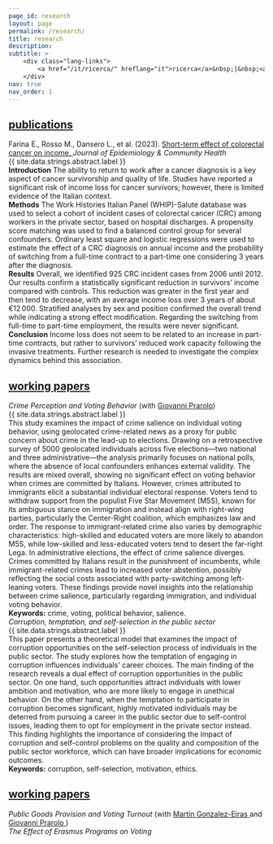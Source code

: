 ```yaml
---
page_id: research
layout: page
permalink: /research/
title: research
description:
subtitle: >
    <div class="lang-links">
        <a href="/it/ricerca/" hreflang="it">ricerca</a>&nbsp;|&nbsp;<a href="/es/investigacion/" hreflang="es">investigación</a>
    </div>
nav: true
nav_order: 1
---
```


<!-- Publications Section -->
<div class="projects">
<a href="javascript:void(0);" onclick="toggleVisibility('content-1')">
  <h2 class="category">
    <i class="fa-solid fa-chevron-right fa-2xs rotated" id="chevron-content-1"></i> publications
  </h2>
</a>

<div id="content-1" style="display: block;">
  <div class="icon-entry indented">
  <i class="fa-solid fa-newspaper fa-fw"></i>
  <span>
    Farina E., Rosso M., Dansero L., et al. (2023). 
    <a href="https://doi.org/10.1136/jech-2022-220088" target="_blank" rel="noopener noreferrer">
      Short-term effect of colorectal cancer on income.
    </a> 
    <i>Journal of Epidemiology & Community Health</i>
  </span>
</div>

<div id="toggle-abstract-crc" class="abstract-toggle-pill"
     onclick="toggleAbstract('abstract-crc', ABSTRACT_TEXT.show, ABSTRACT_TEXT.hide)"
     title="{{ site.data.strings.abstract.show }}">
  <i class="fa-solid fa-chevron-right fa-2xs" id="icon-abstract-crc"></i>
  <span id="label-abstract-crc" class="toggle-label" style="color:var(--global-theme-color);">
    {{ site.data.strings.abstract.label }}
  </span>
</div>

<div id="abstract-crc" class="abstract">
      <b>Introduction</b> The ability to return to work after a cancer diagnosis is a key aspect of cancer survivorship and quality of life. Studies have reported a significant risk of income loss for cancer survivors; however, there is limited evidence of the Italian context.
              <br>
              <b>Methods</b> The Work Histories Italian Panel (WHIP)-Salute database was used to select a cohort of incident cases of colorectal cancer (CRC) among workers in the private sector, based on hospital discharges. A propensity score matching was used to find a balanced control group for several confounders. Ordinary least square and logistic regressions were used to estimate the effect of a CRC diagnosis on annual income and the probability of switching from a full-time contract to a part-time one considering 3 years after the diagnosis.
              <br>
              <b>Results</b> Overall, we identified 925 CRC incident cases from 2006 until 2012. Our results confirm a statistically significant reduction in survivors’ income compared with controls. This reduction was greater in the first year and then tend to decrease, with an average income loss over 3 years of about €12 000. Stratified analyses by sex and position confirmed the overall trend while indicating a strong effect modification. Regarding the switching from full-time to part-time employment, the results were never significant.
              <br>
              <b>Conclusion</b> Income loss does not seem to be related to an increase in part-time contracts, but rather to survivors’ reduced work capacity following the invasive treatments. Further research is needed to investigate the complex dynamics behind this association.
</div>

</div>

<!-- Working Papers Section -->
<div class="projects">

<a href="javascript:void(0);" onclick="toggleVisibility('content-2')">
  <h2 class="category">
    <i class="fa-solid fa-chevron-right fa-2xs rotated" id="chevron-content-2"></i> working papers
  </h2>
</a>

<div id="content-2" style="display: block;">

<div class="icon-entry indented">
  <i class="fa-solid fa-book-open fa-fw"></i>
  <span>
    <em>Crime Perception and Voting Behavior</em> 
    (with 
    <a href="https://sites.google.com/site/giovanniprarolo/" target="_blank" rel="noopener noreferrer">
      Giovanni Prarolo</a>)
  </span>
</div>

<div id="toggle-abstract-crime" class="abstract-toggle-pill"
     onclick="toggleAbstract('abstract-crime', ABSTRACT_TEXT.show, ABSTRACT_TEXT.hide)"
     title="{{ site.data.strings.abstract.show }}">
  <i class="fa-solid fa-chevron-right fa-2xs" id="icon-abstract-crime"></i>
  <span id="label-abstract-crime" class="toggle-label" style="color:var(--global-theme-color);">
    {{ site.data.strings.abstract.label }}
  </span>
</div>

<div id="abstract-crime" class="abstract">
      This study examines the impact of crime salience on individual voting behavior, using geolocated crime-related news as a proxy for public concern about crime in the lead-up to elections. Drawing on a retrospective survey of 5000 geolocated individuals across five elections—two national and three administrative—the analysis primarily focuses on national polls, where the absence of local confounders enhances external validity. The results are mixed overall, showing no significant effect on voting behavior when crimes are committed by Italians. However, crimes attributed to immigrants elicit a substantial individual electoral response. Voters tend to withdraw support from the populist Five Star Movement (M5S), known for its ambiguous stance on immigration and instead align with right-wing parties, particularly the Center-Right coalition, which emphasizes law and order. The response to immigrant-related crime also varies by demographic characteristics: high-skilled and educated voters are more likely to abandon M5S, while low-skilled and less-educated voters tend to desert the far-right Lega. In administrative elections, the effect of crime salience diverges. Crimes committed by Italians result in the punishment of incumbents, while immigrant-related crimes lead to increased voter abstention, possibly reflecting the social costs associated with party-switching among left-leaning voters. These findings provide novel insights into the relationship between crime salience, particularly regarding immigration, and individual voting behavior.
      <br><b>Keywords:</b> crime, voting, political behavior, salience.
</div>

<div class="icon-entry indented">
  <i class="fa-solid fa-book-open fa-fw" title="Working paper"></i>
  <em>Corruption, temptation, and self-selection in the public sector</em>
</div>

<div id="toggle-abstract-corruption" class="abstract-toggle-pill"
     onclick="toggleAbstract('abstract-corruption', ABSTRACT_TEXT.show, ABSTRACT_TEXT.hide)"
     title="{{ site.data.strings.abstract.show }}">
  <i class="fa-solid fa-chevron-right fa-2xs" id="icon-abstract-corruption"></i>
  <span id="label-abstract-corruption" class="toggle-label" style="color:var(--global-theme-color);">
    {{ site.data.strings.abstract.label }}
  </span>
</div>

<div id="abstract-corruption" class="abstract">
       This paper presents a theoretical model that examines the impact of corruption opportunities on the self-selection process of individuals in the public sector. The study explores how the temptation of engaging in corruption influences individuals' career choices. The main finding of the research reveals a dual effect of corruption opportunities in the public sector. On one hand, such opportunities attract individuals with lower ambition and motivation, who are more likely to engage in unethical behavior. On the other hand, when the temptation to participate in corruption becomes significant, highly motivated individuals may be deterred from pursuing a career in the public sector due to self-control issues, leading them to opt for employment in the private sector instead. This finding highlights the importance of considering the impact of corruption and self-control problems on the quality and composition of the public sector workforce, which can have broader implications for economic outcomes.
      <br><b>Keywords:</b> corruption, self-selection, motivation, ethics.
</div>

</div>

<!-- Work in Progress Section -->
<div class="projects">

<a href="javascript:void(0);" onclick="toggleVisibility('content-3')">
  <h2 class="category">
    <i class="fa-solid fa-chevron-right fa-2xs rotated" id="chevron-content-3"></i> working papers
  </h2>
</a>

<div id="content-3" style="display: block;">

<div class="icon-entry indented">
  <i class="fa-solid fa-bookmark fa-fw" title="In progress"></i>
  <span>
    <em>Public Goods Provision and Voting Turnout</em> (with 
    <a href="https://sites.google.com/view/mgeiras/inicio" target="_blank" rel="noopener noreferrer">
      Martín Gonzalez-Eiras
    </a> and 
    <a href="https://sites.google.com/site/giovanniprarolo/" target="_blank" rel="noopener noreferrer">
      Giovanni Prarolo
    </a>)
  </span>
</div>

<div class="icon-entry indented">
    <i class="fa-solid fa-bookmark fa-fw" title="In progress"></i>
    <span><em>The Effect of Erasmus Programs on Voting</em></span>
  </div>
</div>
